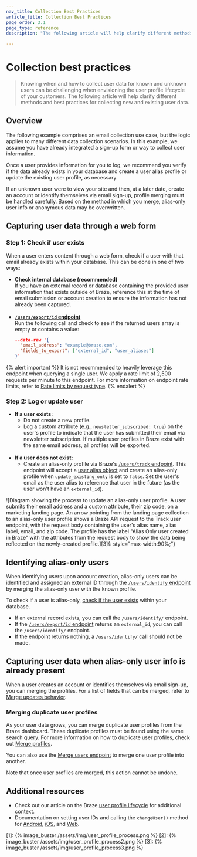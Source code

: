 ```yaml
---
nav_title: Collection Best Practices
article_title: Collection Best Practices
page_order: 3.1
page_type: reference
description: "The following article will help clarify different methods and best practices for collecting new and existing user data."

---
```


# Collection best practices

> Knowing when and how to collect user data for known and unknown users can be challenging when envisioning the user profile lifecycle of your customers. The following article will help clarify different methods and best practices for collecting new and existing user data.

## Overview

The following example comprises an email collection use case, but the logic applies to many different data collection scenarios. In this example, we assume you have already integrated a sign-up form or way to collect user information. 

Once a user provides information for you to log, we recommend you verify if the data already exists in your database and create a user alias profile or update the existing user profile, as necessary. 

If an unknown user were to view your site and then, at a later date, create an account or identify themselves via email sign-up, profile merging must be handled carefully. Based on the method in which you merge, alias-only user info or anonymous data may be overwritten.

## Capturing user data through a web form

### Step 1: Check if user exists

When a user enters content through a web form, check if a user with that email already exists within your database. This can be done in one of two ways:

- **Check internal database (recommended)**<br>If you have an external record or database containing the provided user information that exists outside of Braze, reference this at the time of email submission or account creation to ensure the information has not already been captured.<br><br>
- **[`/users/export/id` endpoint]({{site.baseurl}}/api/endpoints/export/user_data/post_users_identifier/)**<br>Run the following call and check to see if the returned users array is empty or contains a value:
  ```json
  --data-raw '{
    "email_address": "example@braze.com",
    "fields_to_export": ["external_id", "user_aliases"]
  }'
  ```

{% alert important %}
It is not recommended to heavily leverage this endpoint when querying a single user. We apply a rate limit of 2,500 requests per minute to this endpoint. For more information on endpoint rate limits, refer to [Rate limits by request type]({{site.baseurl}}/api/api_limits/#rate-limits-by-request-type).
{% endalert %}

### Step 2: Log or update user

- **If a user exists:**
  - Do not create a new profile.
  - Log a custom attribute (e.g., `newsletter_subscribed: true`) on the user's profile to indicate that the user has submitted their email via newsletter subscription. If multiple user profiles in Braze exist with the same email address, all profiles will be exported.<br><br>
- **If a user does not exist:**
  - Create an alias-only profile via Braze's [`/users/track` endpoint]({{site.baseurl}}/api/endpoints/user_data/post_user_track/). This endpoint will accept a [user alias object]({{site.baseurl}}/api/objects_filters/user_alias_object/) and create an alias-only profile when `update_existing_only` is set to `false`. Set the user's email as the user alias to reference that user in the future (as the user won't have an `external_id`).

![Diagram showing the process to update an alias-only user profile. A user submits their email address and a custom attribute, their zip code, on a marketing landing page. An arrow pointing from the landing page collection to an alias-only user profile shows a Braze API request to the Track user endpoint, with the request body containing the user's alias name, alias label, email, and zip code. The profile has the label "Alias Only user created in Braze" with the attributes from the request body to show the data being reflected on the newly-created profile.][3]{: style="max-width:90%;"}

## Identifying alias-only users

When identifying users upon account creation, alias-only users can be identified and assigned an external ID through the [`/users/identify` endpoint]({{site.baseurl}}/api/endpoints/user_data/post_user_identify/) by merging the alias-only user with the known profile. 

To check if a user is alias-only, [check if the user exists](#step-1-check-if-user-exists) within your database. 
- If an external record exists, you can call the `/users/identify/` endpoint. 
- If the [`/users/export/id` endpoint]({{site.baseurl}}/api/endpoints/export/user_data/post_users_identifier/) returns an `external_id`, you can call the `/users/identify/` endpoint.
- If the endpoint returns nothing, a `/users/identify/` call should not be made.

## Capturing user data when alias-only user info is already present

When a user creates an account or identifies themselves via email sign-up, you can merging the profiles. For a list of fields that can be merged, refer to [Merge updates behavior]({{site.baseurl}}/api/endpoints/user_data/post_users_merge/#merge_updates-behavior).

### Merging duplicate user profiles

As your user data grows, you can merge duplicate user profiles from the Braze dashboard. These duplicate profiles must be found using the same search query. For more information on how to duplicate user profiles, check out [Merge profiles]({{site.baseurl}}/user_guide/engagement_tools/segments/user_profiles/#merge-profiles).

You can also use the [Merge users endpoint]({{site.baseurl}}/api/endpoints/user_data/post_users_merge/) to merge one user profile into another. 

Note that once user profiles are merged, this action cannot be undone.

## Additional resources
- Check out our article on the Braze [user profile lifecycle]({{site.baseurl}}/user_guide/data_and_analytics/user_data_collection/user_profile_lifecycle/) for additional context.<br>
- Documentation on setting user IDs and calling the `changeUser()` method for [Android]({{site.baseurl}}/developer_guide/platform_integration_guides/android/analytics/setting_user_ids/), [iOS]({{site.baseurl}}/developer_guide/platform_integration_guides/swift/analytics/setting_user_ids/#suggested-user-id-naming-convention), and [Web]({{site.baseurl}}/developer_guide/platform_integration_guides/web/analytics/setting_user_ids/).

[1]: {% image_buster /assets/img/user_profile_process.png %}
[2]: {% image_buster /assets/img/user_profile_process2.png %}
[3]: {% image_buster /assets/img/user_profile_process3.png %}
